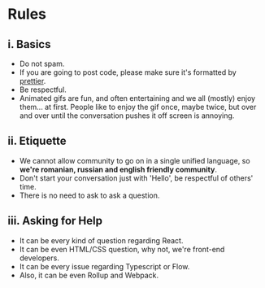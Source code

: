 # Rules

## i. Basics

- Do not spam.
- If you are going to post code, please make sure it's formatted by [prettier](https://prettier.io/).
- Be respectful.
- Animated gifs are fun, and often entertaining and we all (mostly) enjoy them... at first. People like to enjoy the gif once, maybe twice, but over and over until the conversation pushes it off screen is annoying.

## ii. Etiquette

- We cannot allow community to go on in a single unified language, so **we're romanian, russian and english friendly community**.
- Don't start your conversation just with 'Hello', be respectful of others' time.
- There is no need to ask to ask a question.

## iii. Asking for Help 

- It can be every kind of question regarding React.
- It can be even HTML/CSS question, why not, we're front-end developers.
- It can be every issue regarding Typescript or Flow.
- Also, it can be even Rollup and Webpack.
